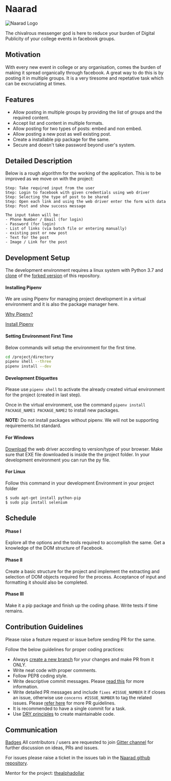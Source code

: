 # Naarad

![Naarad Logo](/Logo.png)

The chivalrous messenger god is here to reduce your burden of Digital Publicity of your college events in facebook groups.

## Motivation

With every new event in college or any organisation, comes the burden of making it spread organically through facebook. A great way to do this is by posting it in multiple groups. It is a very tiresome and repetative task which can be excruciating at times.

## Features

- Allow posting in multiple groups by providing the list of groups and the required content.
- Accept list and content in multiple formats.
- Allow posting for two types of posts: embed and non embed.
- Allow posting a new post as well existing post.
- Create a installable pip package for the same.
- Secure and doesn't take password beyond user's system.

## Detailed Description

Below is a rough algorithm for the working of the application. This is to be improved as we move on with the project:

```text
Step: Take required input from the user
Step: Login to facebook with given credentials using web driver
Step: Selecting the type of post to be shared
Step: Open each link and using the web driver enter the form with data
Step: Post and show success message

The input taken will be:
- Phone Number / Email (for login)
- Password (for login)
- List of links (via batch file or entering manually)
- existing post or new post
- Text for the post
- Image / Link for the post
```

## Development Setup

The development environment requires a linux system with Python 3.7 and [clone](https://www.atlassian.com/git/tutorials/setting-up-a-repository/git-clone) of the [forked version](https://help.github.com/en/articles/fork-a-repo) of this repository. 

#### Installing Pipenv

We are using Pipenv for managing project development in a virtual environment and it is also the package manager here.

[Why Pipenv?](https://opensource.com/article/18/2/why-python-devs-should-use-pipenv)

[Install Pipenv](https://www.linode.com/docs/development/python/manage-python-environments-pipenv/#install-pipenv)

#### Setting Environment First Time

Below commands will setup the environment for the first time.

```bash
cd /project/directory
pipenv shell --three
pipenv install --dev
```

#### Development Etiquettes

Please use `pipenv shell` to activate the already created virtual environment for the project (created in last step). 

Once in the virtual environment, use the command `pipenv install PACKAGE_NAME1 PACKAGE_NAME2` to install new packages.

**NOTE:** Do not install packages without pipenv. We will not be supporting requirements.txt standard. 

#### For Windows 

[Download](https://www.seleniumhq.org/download/) the web driver according to version/type of your browser. Make sure that EXE file downloaded is inside the the project folder. In your development environment you can run the py file.

#### For Linux

Follow this command in your development Environment in your project folder
```
$ sudo apt-get install python-pip
$ sudo pip install selenium
```
## Schedule

#### Phase I

Explore all the options and the tools required to accomplish the same. Get a knowledge of the DOM structure of Facebook.

#### Phase II

Create a basic structure for the project and implement the extracting and selection of DOM objects required for the process. Acceptance of input and formatting it should also be completed.

#### Phase III

Make it a pip package and finish up the coding phase. Write tests if time remains.

## Contribution Guidelines

Please raise a feature request or issue before sending PR for the same.

Follow the below guidelines for proper coding practices:

- Always [create a new branch](https://confluence.atlassian.com/bitbucket/branching-a-repository-223217999.html) for your changes and make PR from it ONLY.
- Write neat code with proper comments.
- Follow PEP8 coding style.
- Write descriptive commit messages. Please [read this](https://github.com/erlang/otp/wiki/writing-good-commit-messages) for more information.
- Write detailed PR messages and include `fixes #ISSUE_NUMBER` it if closes an issue, otherwise use `concerns #ISSUE_NUMBER` to tag the related issues. Please [refer here](https://github.blog/2015-01-21-how-to-write-the-perfect-pull-request/) for more PR guidelines.
- It is recommended to have a single commit for a task.
- Use [DRY principles](https://thealphadollar.github.io/learning/2019/05/13/go-dry.html) to create maintainable code.

## Communication
[Badges](https://img.shields.io/github/issues/oss2019/naarad.svg)
All contributors / users are requested to join [Gitter channel](https://gitter.im/oss2019/naarad) for further discussion on ideas, PRs and issues.

For issues please raise a ticket in the issues tab in the [Naarad github repository](https://www.github.com/oss2019/naarad).

Mentor for the project: [thealphadollar](https://www.github.com/thealphadollar/)

